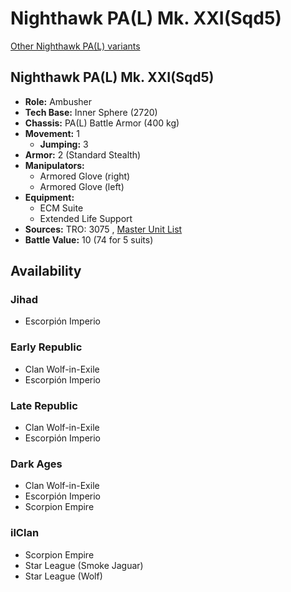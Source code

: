 # Nighthawk PA(L) Mk. XXI(Sqd5) 

[Other Nighthawk PA(L) variants](../nighthawk_pal.md) 

## Nighthawk PA(L) Mk. XXI(Sqd5) 

- **Role:** Ambusher 
- **Tech Base:** Inner Sphere (2720) 
- **Chassis:** PA(L) Battle Armor (400 kg) 
- **Movement:** 1 
  - **Jumping:** 3 
- **Armor:** 2 (Standard Stealth) 
- **Manipulators:** 
  - Armored Glove (right) 
  - Armored Glove (left) 
- **Equipment:** 
  - ECM Suite 
  - Extended Life Support 
- **Sources:** TRO: 3075 , [Master Unit List](http://masterunitlist.info/Unit/Details/8651) 
- **Battle Value:** 10 (74 for 5 suits) 

## Availability 

### Jihad 

- Escorpión Imperio 

### Early Republic 

- Clan Wolf-in-Exile 
- Escorpión Imperio 

### Late Republic 

- Clan Wolf-in-Exile 
- Escorpión Imperio 

### Dark Ages 

- Clan Wolf-in-Exile 
- Escorpión Imperio 
- Scorpion Empire 

### ilClan 

- Scorpion Empire 
- Star League (Smoke Jaguar) 
- Star League (Wolf) 

